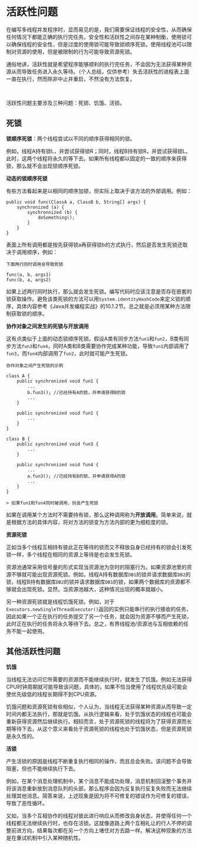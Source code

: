 # 活跃性问题

在编写多线程并发程序时，显而易见的是，我们需要保证线程的安全性，从而确保任何情况下都能正确的执行完任务。安全性和活跃性之间存在某种制衡，使用锁可以确保线程的安全性，但是过度的使用锁可能导致锁顺序死锁。使用线程池可以限制对资源的使用，但是被限制的行为可能导致资源死锁。

通俗地讲，活跃性就是希望程序能够顺利的执行完任务，不会因为无法获得某种资源从而导致任务进入永久等待。（个人总结，仅供参考）失去活跃性的进程表上面一直在执行，然而除非中止并重启，不然没有方法恢复。

<br>

活跃性问题主要涉及三种问题：死锁、饥饿、活锁。

## 死锁

**锁顺序死锁**：两个线程尝试以不同的顺序获得相同的锁。

例如，线程A持有锁L，并尝试获得锁R；同时，线程B持有锁R，并尝试获得锁L。此时，这两个线程将永久的等下去。如果所有线程都以固定的一致的顺序来获得锁，那么就不会出现锁顺序死锁。

**动态的锁顺序死锁**

有些方法看起来是以相同的顺序加锁，但实际上取决于该方法的外部调用。例如：

```
public void func(ClassA a, ClassB b, String[] args) {
	synchronized (a) {
		synchronnized (b) {
			doSomething();
		}
	}
}
```

表面上所有调用都是按先获得锁a再获得锁b的方式执行，然后是否发生死锁还取决于调用顺序，例如：

```
下面两行同时调用会导致死锁

func(a, b, args1)
func(b, a, args2)
```

如果上述两行同时执行，那么就会发生死锁。编写代码时应该注意是否存在嵌套的锁获取操作。避免该类死锁的方法可以用`System.identityHashCode`来定义锁的顺序，具体内容参考《Java并发编程实战》的10.1.2节。总之就是必须用某种方法限制获取锁的顺序。

**协作对象之间发生的死锁与开放调用**

这有点类似于上面的动态锁顺序死锁。假设A类有同步方法`fun1`和`fun2`，B类有同步方法`fun3`和`fun4`，同时A类和B类需要协作完成某种功能，导致`fun1`内部调用了`fun3`，而`fun4`内部调用了`fun2`，此时就可能产生死锁。

```
协作对象之间产生死锁的示例

class A {
	public synchronized void fun1 {
		...
		b.fun3(); //已经持有A的锁，并申请获得B的锁
		...
	}
	
	public synchronized void fun1 {
		...
	}
}

class B {
	public synchronized void fun3 {
		...
	}
	
	public synchronized void fun4 {
		...
		a.fun3(); //已经持有B的锁，并申请获得A的锁
		...
	}
}

> 如果fun1和fun4同时被调用，则会产生死锁
```

如果在调用某个方法时不需要持有锁，那么这种调用称为**开放调用**。简单来说，就是根据方法的具体内容，将对方法的锁变为方法内部的更为细粒度的锁。

**资源死锁**

正如当多个线程互相持有彼此正在等待的锁而又不释放自身已经持有的锁会引发死锁一样，多个线程在相同的资源上等待是也会发生死锁。

资源池通常采用信号量的形式实现当资源池为空时的阻塞行为。如果资源池里的资源不够就可能出现资源死锁。例如，线程A持有数据库`DB1`的锁并请求数据库`DB2`的锁，线程B持有数据库`DB2`的锁并请求数据库`DB1`的锁，如果两个数据库的资源都不够就会出现死锁。显然，当资源池越大，这种情况出现的概率就越小。

另一种资源死锁就是线程饥饿死锁。例如，对于`Executors.newSingleThreadExecutor()`返回的实例只能串行的执行接收的任务，因此如果一个正在执行的任务提交了另一个任务，就会因为资源不够而产生死锁，此时正在执行的任务将永久等待下去。总之，有界线程池/资源池与互相依赖的任务不能一起使用。

## 其他活跃性问题

**饥饿**

当线程无法访问它所需要的资源而不能继续执行时，就发生了饥饿。例如无法获得CPU时钟周期就可能导致该问题，具体的，如果不恰当使用了线程优先级可能会使优先级低的线程长期得不到CPU资源。

饥饿问题和资源死锁有些相似，个人认为，当线程无法获得某种资源从而导致一定时间内都无法执行，那就是饥饿。从执行逻辑来看，处于饥饿状态的线程也可能会重新获得资源然后继续执行。相较而言，处于资源死锁的线程将为了获得资源而长期等待下去，从这个意义来看处于资源死锁的线程也处于饥饿状态，但是资源死锁是永久性的。

**活锁**

产生活锁的原因是线程不断重复执行相同的操作，而且总会失败。该问题不会导致阻塞，但也不能继续执行下去。

例如，在某个消息处理机制中，某个消息不能成功处理，消息机制回滚整个事务并将该消息重新放到消息队列的头部，那么程序会因为反复执行反复失败而无法继续处理其他消息。简答来说，上述现象是因为将不可修复的错误作为可修复的错误，导致了恶性循环。

又如，当多个互相协作的线程对彼此进行响应从而修改自身状态，并使得任何一个线程都无法继续执行时，也存在活锁。这就像道路上两个互相礼让的行人不停的调整前进方向，结果每次都在另一个方向上堵住对方去路一样。解决这种现象的方法是在重试机制中引入某种随机性。